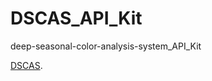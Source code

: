 # DSCAS_API_Kit
deep-seasonal-color-analysis-system_API_Kit

[DSCAS](https://github.com/mrcmich/deep-seasonal-color-analysis-system).
